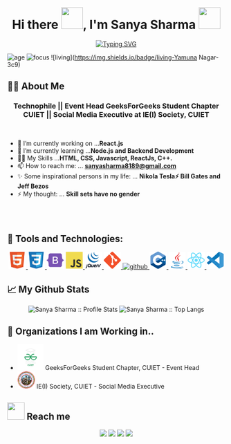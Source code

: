 <div align="center">
<h1>Hi there <img src="https://media.giphy.com/media/WUlplcMpOCEmTGBtBW/giphy.gif" width="50px" height="50px">, I'm Sanya Sharma <img src="https://media.giphy.com/media/hvRJCLFzcasrR4ia7z/giphy.gif" width="50px" height="50px"></h1>
  
[![Typing SVG](https://readme-typing-svg.herokuapp.com?font=Robot-Bold&size=30&color=fff&center=true&vCenter=true&width=900&height=110&lines=Passionate+Developer;Competetive+Programmer;Freelancer;CSE+Sophomore)](https://git.io/typing-svg)
</div>

![age](https://img.shields.io/badge/age-19-blue) 
![focus](https://img.shields.io/badge/focus-FullStack-brightgreen) 
![living](https://img.shields.io/badge/living-Yamuna Nagar-3c9) 

## 🙋‍♂️ About Me
<center>
<h3>Technophile || Event Head GeeksForGeeks Student Chapter CUIET || Social Media Executive at IE(I) Society, CUIET </h3>
</center>
<br>

- 🔭 I’m currently working on ...**React.js**
- 🌱 I’m currently learning ...**Node.js and Backend Development**
- 👨‍💻 My Skills ...**HTML, CSS,  Javascript, ReactJs, C++.**
- 📫 How to reach me: ... **sanyasharma8189@gmail.com**
- ✨ Some inspirational persons in my life: ... **Nikola Tesla⚡ Bill Gates and Jeff Bezos**
- ⚡ My thought: ... **Skill sets have no gender**

<br>
<br>

## 🚀 Tools and Technologies:
<p align="center">
<a href="https://www.w3schools.com/html/" target="_blank"> <img src="https://raw.githubusercontent.com/devicons/devicon/master/icons/html5/html5-original.svg" alt="html5" width="40" height="40"/> </a>
</a><a href="https://www.w3schools.com/css/" target="_blank"> <img src="https://raw.githubusercontent.com/devicons/devicon/master/icons/css3/css3-original.svg" alt="css3" width="40" height="40"/> </a>
</a><a href="https://getbootstrap.com" target="_blank"><img src="https://raw.githubusercontent.com/devicons/devicon/master/icons/bootstrap/bootstrap-plain.svg" alt="bootstrap" width="40" height="40"/></a>
</a><a href="https://www.w3schools.com/js/" target="_blank"> <img src="https://raw.githubusercontent.com/devicons/devicon/master/icons/javascript/javascript-original.svg" alt="javascript" width="40" height="40"/> </a>
</a><a href="https://www.jquery.com" target="_blank"> <img src="https://raw.githubusercontent.com/devicons/devicon/master/icons/jquery/jquery-original-wordmark.svg" alt="jquery" width="40" height="40"/> </a>
</a><a href="https://git-scm.com/" target="_blank"> <img src="https://raw.githubusercontent.com/devicons/devicon/master/icons/git/git-original.svg" alt="git" width="40" height="40"/> </a>
</a><a href="https://github.com/" target="_blank"> <img src="https://github.githubassets.com/images/modules/logos_page/GitHub-Mark.png" alt="github" width="40" height="40"/> </a>
</a><a href="http://www.cppreference.com/" target="_blank"> <img src="https://raw.githubusercontent.com/devicons/devicon/master/icons/cplusplus/cplusplus-original.svg" alt="cplusplus" width="40" height="40"/> </a>
</a><a href="https://www.java.com" target="_blank"> <img src="https://raw.githubusercontent.com/devicons/devicon/master/icons/java/java-original.svg" alt="java" width="40" height="40"/> </a>
</a><a href="https://reactjs.org/" target="_blank"> <img src="https://raw.githubusercontent.com/devicons/devicon/master/icons/react/react-original.svg" alt="react" width="40" height="40"/> </a>
</a><a href="https://code.visualstudio.com/" target="_blank"> <img src="https://raw.githubusercontent.com/devicons/devicon/master/icons/vscode/vscode-original.svg" alt="vscode" width="40" height="40"/> </a>
</p>

## 📈 **My Github Stats**
<p align="center">
<img height="180em" src="https://github-readme-stats.vercel.app/api?username=SanyaSharma0640&theme=blue-green&show_icons=true&hide_border=true&count_private=true" alt="Sanya Sharma :: Profile Stats" />
<img height="180em" src="https://github-readme-stats.vercel.app/api/top-langs/?username=SanyaSharma0640&langs_count=8&theme=tokyonight&layout=compact&hide_border=true" alt="Sanya Sharma :: Top Langs" />
</p>

## 💫 Organizations I am Working in..
- <img src="./gfg_cuiet.png" width="60" height="60" alt="gfg_cuiet"> GeeksForGeeks Student Chapter, CUIET - Event Head
- <img src="./ieilogo.png" width="40" height="40" alt="iei_logo"> IE(I) Society, CUIET - Social Media Executive
  
## <img src="https://img.icons8.com/fluency/48/000000/link.png" width="40" height="40"/> Reach me
<p align="center"> 
<a href="mailto:sanyasharma8189@gmail.com" target="_blank"><img src="https://img.shields.io/badge/Gmail-ff1744?style=for-the-badge&logo=gmail&logoColor=white"></a> 
<a href="https://www.instagram.com/sanya._.21" target="_blank"><img src="https://img.shields.io/badge/Instagram-E4405F?style=for-the-badge&logo=instagram&logoColor=white"></a>
<a href="https://www.linkedin.com/in/sanya-sharma-0623a8205" target="_blank"><img src="https://img.shields.io/badge/LinkedIn-0077B5?style=for-the-badge&logo=linkedin&logoColor=white"></a> 
<a href="https://github.com/SanyaSharma0640" target="_blank"><img src="https://img.shields.io/badge/GitHub-100000?style=for-the-badge&logo=github&logoColor=white"></a> 
</p>
